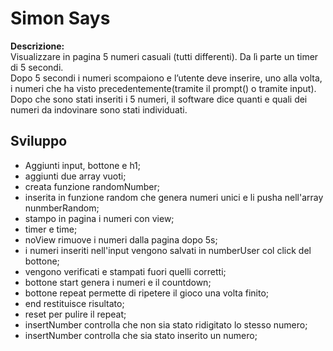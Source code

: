 Simon Says
===

**Descrizione:**  
Visualizzare in pagina 5 numeri casuali (tutti differenti). Da lì parte un timer di 5 secondi.  
Dopo 5 secondi i numeri scompaiono e l’utente deve inserire, uno alla volta, i numeri che ha visto precedentemente(tramite il prompt() o tramite input).  
Dopo che sono stati inseriti i 5 numeri, il software dice quanti e quali dei numeri da indovinare sono stati individuati.

## Sviluppo  
- Aggiunti input, bottone e h1;
- aggiunti due array vuoti;
- creata funzione randomNumber;
- inserita in funzione random che genera numeri unici e li pusha nell'array nunmberRandom;
- stampo in pagina i numeri con view;
- timer e time;
- noView rimuove i numeri dalla pagina dopo 5s;
- i numeri inseriti nell'input vengono salvati in numberUser col click del bottone;
- vengono verificati e stampati fuori quelli corretti;
- bottone start genera i numeri e il countdown;
- bottone repeat permette di ripetere il gioco una volta finito;
- end restituisce risultato;
- reset per pulire il repeat;
- insertNumber controlla che non sia stato ridigitato lo stesso numero;
- insertNumber controlla che sia stato inserito un numero;
